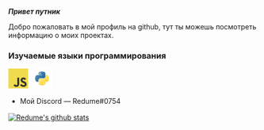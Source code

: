 ***Привет путник***

Добро пожаловать в мой профиль на github, тут ты можешь посмотреть информацию о моих проектах.

### Изучаемые языки программирования

<img height="40" src="https://raw.githubusercontent.com/github/explore/80688e429a7d4ef2fca1e82350fe8e3517d3494d/topics/javascript/javascript.png">  <img height="40">
<img height="40" src="https://raw.githubusercontent.com/github/explore/80688e429a7d4ef2fca1e82350fe8e3517d3494d/topics/python/python.png">  <img height="40">
* Мой Discord — Redume#0754
 <div style="width: 50%">
<a href="https://github.com/Redume">
  <img align="center" src="https://github-readme-stats.anuraghazra1.vercel.app/api?username=Redume&show_icons=true&include_all_commits=true&theme=synthwave" alt="Redume's github stats"
</a>

